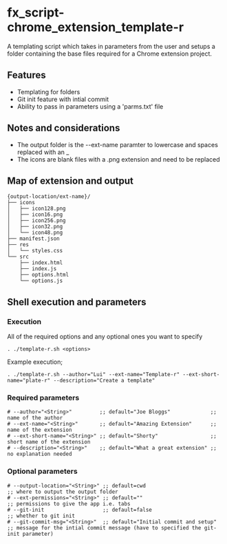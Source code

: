 # fx_script-chrome_extension_template-r
A templating script which takes in parameters from the user and setups a folder containing the base files required for a Chrome extension project.

## Features
- Templating for folders
- Git init feature with intial commit
- Ability to pass in parameters using a 'parms.txt' file

## Notes and considerations
- The output folder is the --ext-name paramter to lowercase and spaces replaced with an _
- The icons are blank files with a .png extension and need to be replaced

## Map of extension and output
```
{output-location/ext-name}/
├── icons
│   ├── icon128.png
│   ├── icon16.png
│   ├── icon256.png
│   ├── icon32.png
│   └── icon48.png
├── manifest.json
├── res
│   └── styles.css
└── src
    ├── index.html
    ├── index.js
    ├── options.html
    └── options.js
```

## Shell execution and parameters
### Execution
All of the required options and any optional ones you want to specify
```
. ./template-r.sh <options>
```

Example execution;
```
. ./template-r.sh --author="Lui" --ext-name="Template-r" --ext-short-name="plate-r" --description="Create a template"
```

### Required parameters
```
# --author="<String>"         ;; default="Joe Bloggs"             ;; name of the author
# --ext-name="<String>"       ;; default="Amazing Extension"      ;; name of the extension
# --ext-short-name="<String>" ;; default="Shorty"                 ;; short name of the extension
# --description="<String>"    ;; default="What a great extension" ;; no explanation needed
```

### Optional parameters
```
# --output-location="<String>" ;; default=cwd                        ;; where to output the output folder
# --ext-permissions="<String>" ;; default=""                         ;; permissions to give the app i.e. tabs
# --git-init                   ;; default=false                      ;; whether to git init 
# --git-commit-msg="<String>"  ;; default="Initial commit and setup" ;; message for the intial commit message (have to specified the git-init parameter)
```